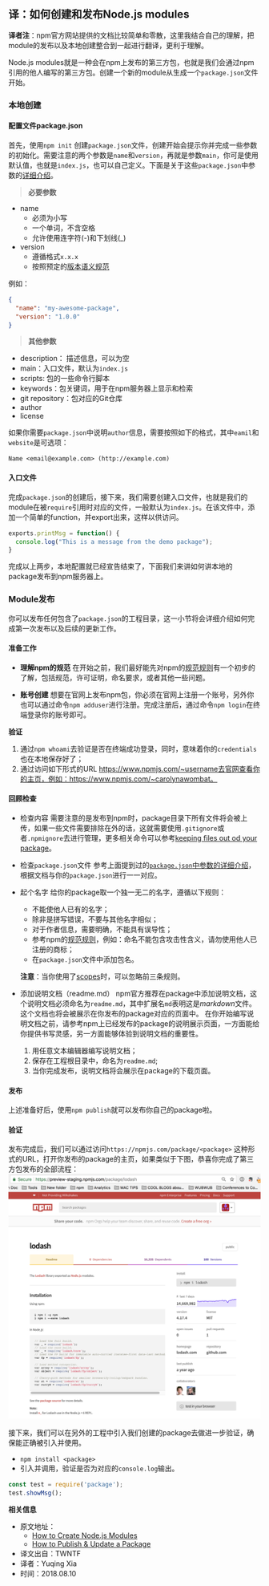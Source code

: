 ## 译：如何创建和发布Node.js modules

**译者注**：npm官方网站提供的文档比较简单和零散，这里我结合自己的理解，把module的发布以及本地创建整合到一起进行翻译，更利于理解。

Node.js modules就是一种会在npm上发布的第三方包，也就是我们会通过npm引用的他人编写的第三方包。创建一个新的module从生成一个`package.json`文件开始。

### 本地创建

#### 配置文件package.json

首先，使用`npm init`	创建`package.json`文件，创建开始会提示你并完成一些参数的初始化。需要注意的两个参数是`name`和`version`，再就是参数`main`，你可是使用默认值，也就是`index.js`，也可以自己定义。下面是关于这些`package.json`中参数的[详细介绍](https://docs.npmjs.com/getting-started/using-a-package.json)。

>**必要参数**
+ name
	+ 必须为小写
	+ 一个单词，不含空格
	+ 允许使用连字符(-)和下划线(_)
+ version
	+ 遵循格式`x.x.x`
	+ 按照预定的[版本语义规范](https://docs.npmjs.com/getting-started/using-a-package.json)

例如：
```json
{
  "name": "my-awesome-package",
  "version": "1.0.0"
}
```
>**其他参数**
+ description： 描述信息，可以为空
+ main：入口文件，默认为`index.js`
+ scripts:  包的一些命令行脚本 
+ keywords：包关键词，用于在npm服务器上显示和检索
+ git repository：包对应的Git仓库
+ author
+ license

如果你需要`package.json`中说明`author`信息，需要按照如下的格式，其中`eamil`和`website`是可选项：
```
Name <email@example.com> (http://example.com)
```

#### 入口文件

完成`package.json`的创建后，接下来，我们需要创建入口文件，也就是我们的module在被`require`引用时对应的文件，一般默认为`index.js`。在该文件中，添加一个简单的function，并export出来，这样以供访问。
```javascript
exports.printMsg = function() {
  console.log("This is a message from the demo package");
}
```
 完成以上两步，本地配置就已经宣告结束了，下面我们来讲如何讲本地的package发布到npm服务器上。

### Module发布

你可以发布任何包含了`package.json`的工程目录，这一小节将会详细介绍如何完成第一次发布以及后续的更新工作。
#### 准备工作

+ **理解npm的规范**
在开始之前，我们最好能先对npm的[规范规则](https://www.npmjs.com/policies)有一个初步的了解，包括规范，许可证明，命名要求，或者其他一些问题。
  
+ **账号创建**
想要在官网上发布npm包，你必须在官网上注册一个账号，另外你也可以通过命令`npm adduser`进行注册。完成注册后，通过命令`npm login`在终端登录你的账号即可。

**验证**
1. 通过`npm whoami`去验证是否在终端成功登录，同时，意味着你的`credentials` 也在本地保存好了；
2. 通过访问如下形式的URL https://www.npmjs.com/~username去官网查看你的主页，例如：https://www.npmjs.com/~carolynawombat。

#### 回顾检查

+ 检查内容
需要注意的是发布到npm时，package目录下所有文件将会被上传，如果一些文件需要排除在外的话，这就需要使用`.gitignore`或者`.npmignore`去进行管理，更多相关命令可以参考[keeping files out od your package](https://docs.npmjs.com/misc/developers#keeping-files-out-of-your-package)。

+ 检查`package.json`文件
参考上面提到过的[`package.json`中参数的详细介绍](https://docs.npmjs.com/getting-started/using-a-package.json)， 根据文档与你的`package.json`进行一一对应。

+ 起个名字
给你的package取一个独一无二的名字，遵循以下规则：
	+ 不能使他人已有的名字；
	+ 除非是拼写错误，不要与其他名字相似；
	+ 对于作者信息，需要明确，不能具有误导性；
	+ 参考npm的[规范规则](https://www.npmjs.com/policies)，例如：命名不能包含攻击性含义，请勿使用他人已注册的商标；
	+ 在`package.json`文件中添加包名。
	
	**注意**：当你使用了[scopes](https://docs.npmjs.com/misc/scope)时，可以忽略前三条规则。

+ 添加说明文档（readme.md）
npm官方推荐在package中添加说明文档，这个说明文档必须命名为`readme.md`，其中扩展名`md`表明这是*markdown*文件。这个文档也将会被展示在你发布的package对应的页面中。
在你开始编写说明文档之前，请参考npm上已经发布的package的说明展示页面，一方面能给你提供书写灵感，另一方面能够体验到说明文档的重要性。
	1. 用任意文本编辑器编写说明文档；
	2. 保存在工程根目录中，命名为`readme.md`;
	3. 当你完成发布，说明文档将会展示在package的下载页面。

#### 发布

上述准备好后，使用`npm publish`就可以发布你自己的package啦。

#### 验证

发布完成后，我们可以通过访问`https://npmjs.com/package/<package>`	这种形式的URL，打开你发布的package的主页，如果类似于下图，恭喜你完成了第三方包发布的全部流程：
![](images/npm-package-page.png)

接下来，我们可以在另外的工程中引入我们创建的package去做进一步验证，确保能正确被引入并使用。
+ `npm install <package>`
+ 引入并调用，验证是否为对应的`console.log`输出。
```javascript
const test = require('package');
test.showMsg();
```

**相关信息**
* 原文地址：
    * [How to Create Node.js Modules](https://docs.npmjs.com/getting-started/creating-node-modules)
    * [How to Publish & Update a Package](https://docs.npmjs.com/getting-started/publishing-npm-packages)
* 译文出自：TWNTF
* 译者：Yuqing Xia
* 时间：2018.08.10